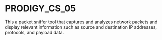 # PRODIGY_CS_05
This a packet sniffer tool that captures and analyzes network packets and display relevant information such as source and destination IP addresses, protocols, and payload data.
